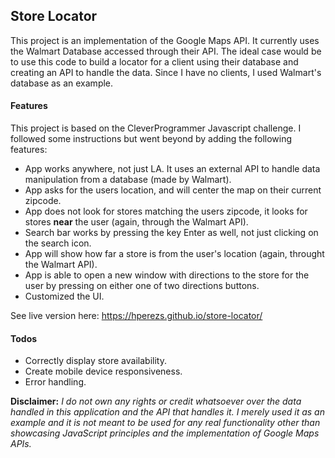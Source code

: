 ## Store Locator

This project is an implementation of the Google Maps API. It currently uses the Walmart Database accessed through their API. The ideal case would be to use this code to build a locator for a client using their database and creating an API to handle the data. Since I have no clients, I used Walmart's database as an example.

#### Features
This project is based on the CleverProgrammer Javascript challenge. I followed some instructions but went beyond by adding the following features:
- App works anywhere, not just LA. It uses an external API to handle data manipulation from a database (made by Walmart).
- App asks for the users location, and will center the map on their current zipcode.
- App does not look for stores matching the users zipcode, it looks for stores **near** the user (again, through the Walmart API).
- Search bar works by pressing the key Enter as well, not just clicking on the search icon.
- App will show how far a store is from the user's location (again, throught the Walmart API).
- App is able to open a new window with directions to the store for the user by pressing on either one of two directions buttons.
- Customized the UI.

See live version here: https://hperezs.github.io/store-locator/

#### Todos
- Correctly display store availability. 
- Create mobile device responsiveness.
- Error handling.

**Disclaimer:** *I do not own any rights or credit whatsoever over the data handled in this application and the API that handles it. I merely used it as an example and it is not meant to be used for any real functionality other than showcasing JavaScript principles and the implementation of Google Maps APIs.*
